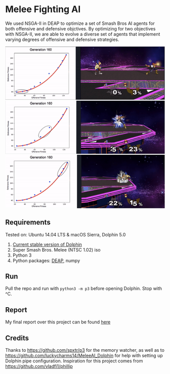 # Melee Fighting AI
We used NSGA-II in DEAP to optimize a set of Smash Bros AI agents for both offensive and defensive objctives. By optimizing for two objectives with NSGA-II, we are able to evolve a diverse set of agents that implement varying degrees of offensive and defensive strategies.

![](defense.gif)
![](hybrid.gif)
![](offense.gif)

## Requirements
Tested on: Ubuntu 14.04 LTS & macOS Sierra, Dolphin 5.0

1. [Current stable version of Dolphin](https://wiki.dolphin-emu.org/index.php?title=Building_Dolphin_on_Linux#14.04_LTS)
2. Super Smash Bros. Melee (NTSC 1.02) iso
3. Python 3
4. Python packages: [DEAP](https://github.com/DEAP/deap#installation), numpy

## Run
Pull the repo and run with `python3 -m p3` before opening Dolphin. Stop with ^C.

## Report
My final report over this project can be found [here](https://github.com/FRI-GAMEAI/NSGA-Smash-AI/blob/master/final%20report.pdf)

## Credits
Thanks to https://github.com/spxtr/p3 for the memory watcher, as well as to https://github.com/luckycharms14/MeleeAI_Dolphin for help with setting up Dolphin pipe configuration. Inspiration for this project comes from https://github.com/vladfi1/phillip

